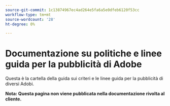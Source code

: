 ```yaml
---
source-git-commit: 1c13874967ec4ad264e5fa6a5e0dfeb6120f53cc
workflow-type: tm+mt
source-wordcount: '28'
ht-degree: 0%

---
```

# Documentazione su politiche e linee guida per la pubblicità di Adobe

Questa è la cartella della guida sui criteri e le linee guida per la pubblicità di diversi Adobi.

**Nota: Questa pagina non viene pubblicata nella documentazione rivolta al cliente.**
